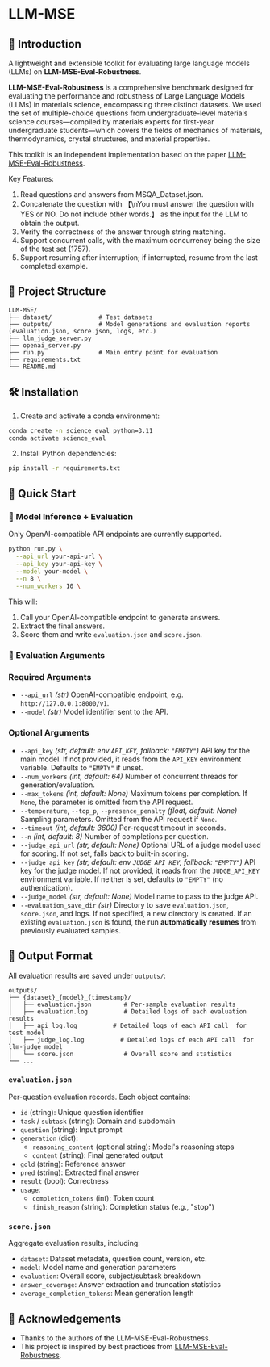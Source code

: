 # LLM-MSE

## 📝 Introduction

A lightweight and extensible toolkit for evaluating large language models (LLMs) on **LLM-MSE-Eval-Robustness**.

**LLM-MSE-Eval-Robustness** is a comprehensive benchmark designed for evaluating the performance and robustness of Large Language Models (LLMs) in materials science, encompassing three distinct datasets. We used the set of multiple-choice questions from undergraduate-level materials science courses—compiled by materials experts for first-year undergraduate students—which covers the fields of mechanics of materials, thermodynamics, crystal structures, and material properties.

This toolkit is an independent implementation based on the paper [LLM-MSE-Eval-Robustness](https://arxiv.org/abs/2409.14572).

Key Features:

1. Read questions and answers from MSQA_Dataset.json.
2. Concatenate the question with 【\nYou must answer the question with YES or NO. Do not include other words.】 as the input for the LLM to obtain the output.
3. Verify the correctness of the answer through string matching.
4. Support concurrent calls, with the maximum concurrency being the size of the test set (1757).
5. Support resuming after interruption; if interrupted, resume from the last completed example.

## 📂 Project Structure

```
LLM-MSE/
├── dataset/             # Test datasets
├── outputs/             # Model generations and evaluation reports (evaluation.json, score.json, logs, etc.)
├── llm_judge_server.py
├── openai_server.py
├── run.py               # Main entry point for evaluation
├── requirements.txt
└── README.md
```

## 🛠️ Installation

1. Create and activate a conda environment:

```bash
conda create -n science_eval python=3.11
conda activate science_eval
```

2. Install Python dependencies:

```bash
pip install -r requirements.txt
```

## 🚀 Quick Start

### 🔧 Model Inference + Evaluation

Only OpenAI-compatible API endpoints are currently supported.

```bash
python run.py \
  --api_url your-api-url \
  --api_key your-api-key \
  --model your-model \
  --n 8 \
  --num_workers 10 \
```

This will:

1. Call your OpenAI-compatible endpoint to generate answers.
2. Extract the final answers.
3. Score them and write `evaluation.json` and `score.json`.

### 📌 Evaluation Arguments

### Required Arguments

* `--api_url` *(str)*
  OpenAI-compatible endpoint, e.g. `http://127.0.0.1:8000/v1`.
* `--model` *(str)*
  Model identifier sent to the API.

### Optional Arguments

* `--api_key` *(str, default: env `API_KEY`, fallback: `"EMPTY"`)*
  API key for the main model. If not provided, it reads from the `API_KEY` environment variable. Defaults to `"EMPTY"` if unset.
* `--num_workers` *(int, default: 64)*
  Number of concurrent threads for generation/evaluation.
* `--max_tokens` *(int, default: None)*
  Maximum tokens per completion. If `None`, the parameter is omitted from the API request.
* `--temperature`, `--top_p`, `--presence_penalty` *(float, default: None)*
  Sampling parameters. Omitted from the API request if `None`.
* `--timeout` *(int, default: 3600)*
  Per-request timeout in seconds.
* `--n` *(int, default: 8)*
  Number of completions per question.
* `--judge_api_url` *(str, default: None)*
  Optional URL of a judge model used for scoring. If not set, falls back to built-in scoring.
* `--judge_api_key` *(str, default: env `JUDGE_API_KEY`, fallback: `"EMPTY"`)*
  API key for the judge model. If not provided, it reads from the `JUDGE_API_KEY` environment variable. If neither is set, defaults to `"EMPTY"` (no authentication).
* `--judge_model` *(str, default: None)*
  Model name to pass to the judge API.
* `--evaluation_save_dir` *(str)*
  Directory to save `evaluation.json`, `score.json`, and logs. If not specified, a new directory is created. If an existing `evaluation.json` is found, the run **automatically resumes** from previously evaluated samples.

## 📄 Output Format

All evaluation results are saved under `outputs/`:

```
outputs/
├── {dataset}_{model}_{timestamp}/  
│   ├── evaluation.json         # Per-sample evaluation results
│   ├── evaluation.log          # Detailed logs of each evaluation results
│   ├── api_log.log          # Detailed logs of each API call  for test model
│   ├── judge_log.log          # Detailed logs of each API call  for llm-judge model
│   └── score.json              # Overall score and statistics
└── ...                                 
```

### `evaluation.json`

Per-question evaluation records. Each object contains:

* `id` (string): Unique question identifier
* `task` / `subtask` (string): Domain and subdomain
* `question` (string): Input prompt
* `generation` (dict):
  - `reasoning_content` (optional string): Model's reasoning steps
  - `content` (string): Final generated output
* `gold` (string): Reference answer
* `pred` (string): Extracted final answer
* `result` (bool): Correctness
* `usage`:
  - `completion_tokens` (int): Token count
  - `finish_reason` (string): Completion status (e.g., "stop")

### `score.json`

Aggregate evaluation results, including:

* `dataset`: Dataset metadata, question count, version, etc.
* `model`: Model name and generation parameters
* `evaluation`: Overall score, subject/subtask breakdown
* `answer_coverage`: Answer extraction and truncation statistics
* `average_completion_tokens`: Mean generation length

## 🙋 Acknowledgements

* Thanks to the authors of the LLM-MSE-Eval-Robustness.
* This project is inspired by best practices from [LLM-MSE-Eval-Robustness](https://arxiv.org/abs/2409.14572).
